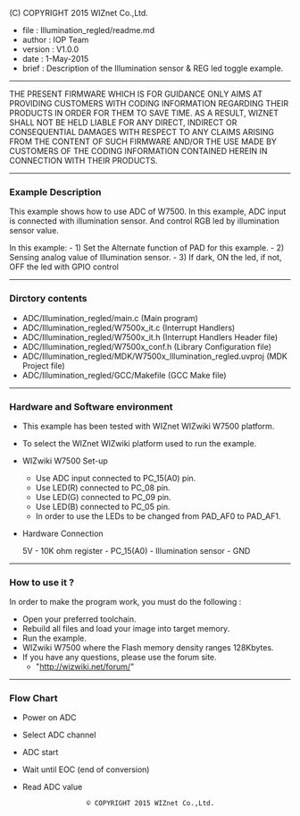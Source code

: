 (C) COPYRIGHT 2015 WIZnet Co.,Ltd.

  * file : Illumination_regled/readme.md
  * author : IOP Team
  * version : V1.0.0
  * date : 1-May-2015
  * brief : Description of the Illumination sensor & REG led toggle example.

---

THE PRESENT FIRMWARE WHICH IS FOR GUIDANCE ONLY AIMS AT PROVIDING CUSTOMERS WITH CODING INFORMATION REGARDING THEIR PRODUCTS IN ORDER FOR THEM TO SAVE TIME. AS A RESULT, WIZNET SHALL NOT BE HELD LIABLE FOR ANY DIRECT, INDIRECT OR CONSEQUENTIAL DAMAGES WITH RESPECT TO ANY CLAIMS ARISING FROM THE CONTENT OF SUCH FIRMWARE AND/OR THE USE MADE BY CUSTOMERS OF THE CODING INFORMATION CONTAINED HEREIN IN CONNECTION WITH THEIR PRODUCTS.

---

### Example Description

This example shows how to use ADC of W7500. In this example, ADC input is connected with illumination sensor. And control RGB led by illumination sensor value.

In this example: - 1) Set the Alternate function of PAD for this example. - 2) Sensing analog value of Illumination sensor. - 3) If dark, ON the led, if not, OFF the led with GPIO control

---

### Dirctory contents

  * ADC/Illumination_regled/main.c (Main program)
  * ADC/Illumination_regled/W7500x_it.c (Interrupt Handlers)
  * ADC/Illumination_regled/W7500x_it.h (Interrupt Handlers Header file)
  * ADC/Illumination_regled/W7500x_conf.h (Library Configuration file)
  * ADC/Illumination_regled/MDK/W7500x_Illumination_regled.uvproj (MDK Project file)
  * ADC/Illumination_regled/GCC/Makefile (GCC Make file)
  
---

### Hardware and Software environment

  * This example has been tested with WIZnet WIZwiki W7500 platform.
  * To select the WIZnet WIZwiki platform used to run the example.

  * WIZwiki W7500 Set-up

    * Use ADC input connected to PC_15(A0) pin.
    * Use LED(R) connected to PC_08 pin.
    * Use LED(G) connected to PC_09 pin.
    * Use LED(B) connected to PC_05 pin.
    * In order to use the LEDs to be changed from PAD_AF0 to PAD_AF1.
  * Hardware Connection

    5V - 10K ohm register - PC_15(A0) - Illumination sensor - GND
    
---

### How to use it ?

In order to make the program work, you must do the following :

   * Open your preferred toolchain.
   * Rebuild all files and load your image into target memory.
   * Run the example.
   * WIZwiki W7500 where the Flash memory density ranges 128Kbytes.
   * If you have any questions, please use the forum site.
     * "http://wizwiki.net/forum/"

---

### Flow Chart

  * Power on ADC
  * Select ADC channel
  * ADC start
  * Wait until EOC (end of conversion)
  * Read ADC value
  
                  
                        © COPYRIGHT 2015 WIZnet Co.,Ltd. 

